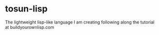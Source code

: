 tosun-lisp
==========

The lightweight lisp-like language I am creating following along the tutorial at buildyourownlisp.com
